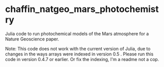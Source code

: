 # chaffin_natgeo_mars_photochemistry
Julia code to run photochemical models of the Mars atmosphere for a Nature Geoscience paper.

Note: This code does not work with the current version of Julia, due to changes in the ways arrays were indexed in version 0.5 . Please run this code in version 0.4.7 or earlier. Or fix the indexing, I'm a readme not a cop.
